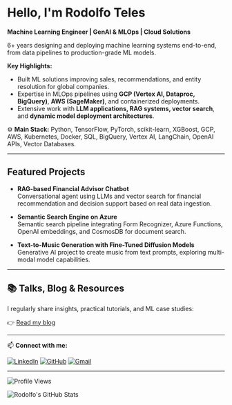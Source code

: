 # Hello, I'm Rodolfo Teles

**Machine Learning Engineer | GenAI & MLOps | Cloud Solutions**

  6+ years designing and deploying machine learning systems end-to-end, from data pipelines to production-grade ML models.

**Key Highlights:**
- Built ML solutions improving sales, recommendations, and entity resolution for global companies.
- Expertise in MLOps pipelines using **GCP (Vertex AI, Dataproc, BigQuery)**, **AWS (SageMaker)**, and containerized deployments.
- Extensive work with **LLM applications, RAG systems, vector search**, and **dynamic model deployment architectures**.

⚙️ **Main Stack:**
Python, TensorFlow, PyTorch, scikit-learn, XGBoost, GCP, AWS, Kubernetes, Docker, SQL, BigQuery, Vertex AI, LangChain, OpenAI APIs, Vector Databases.

---

## Featured Projects

- **RAG-based Financial Advisor Chatbot**  
Conversational agent using LLMs and vector search for financial recommendation and decision support based on real data ingestion.

- **Semantic Search Engine on Azure**  
Semantic search pipeline integrating Form Recognizer, Azure Functions, OpenAI embeddings, and CosmosDB for document search.

- **Text-to-Music Generation with Fine-Tuned Diffusion Models**  
Generative AI project to create music from text prompts, exploring multi-modal model capabilities.

---

## 📚 Talks, Blog & Resources

I regularly share insights, practical tutorials, and ML case studies:

👉 [Read my blog](https://rodolfoteles.com.br/)

---

📫 **Connect with me:**

[![LinkedIn](https://img.shields.io/badge/LinkedIn-blue?logo=linkedin&style=flat&logoColor=white)](https://linkedin.com/in/rodolfojt)
[![GitHub](https://img.shields.io/badge/GitHub-000?logo=github&style=flat&logoColor=white)](https://github.com/rodolfojt)
[![Gmail](https://img.shields.io/badge/Gmail-red?logo=gmail&style=flat&logoColor=white)](mailto:rodolfojeronimoteles@gmail.com)

---

![Profile Views](https://profile-counter.glitch.me/rodolfojt/count.svg)

![Rodolfo's GitHub Stats](https://github-readme-stats.vercel.app/api?username=rodolfojt&count_private=true&show_icons=true&theme=algolia)
